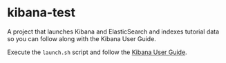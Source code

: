 # kibana-test
A project that launches Kibana and ElasticSearch and indexes tutorial data so you can follow along with the Kibana User Guide.

Execute the `launch.sh` script and follow the [Kibana User Guide](https://www.elastic.co/guide/en/kibana/current/index.html).